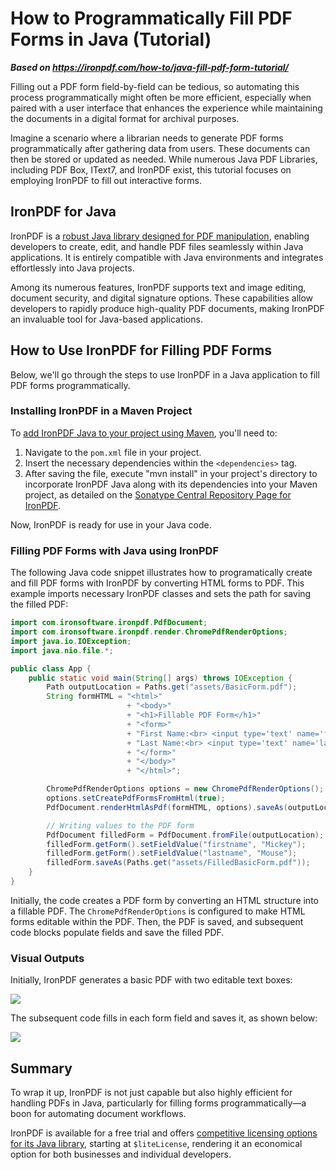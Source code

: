 # How to Programmatically Fill PDF Forms in Java (Tutorial)

***Based on <https://ironpdf.com/how-to/java-fill-pdf-form-tutorial/>***


Filling out a PDF form field-by-field can be tedious, so automating this process programmatically might often be more efficient, especially when paired with a user interface that enhances the experience while maintaining the documents in a digital format for archival purposes.

Imagine a scenario where a librarian needs to generate PDF forms programmatically after gathering data from users. These documents can then be stored or updated as needed. While numerous Java PDF Libraries, including PDF Box, IText7, and IronPDF exist, this tutorial focuses on employing IronPDF to fill out interactive forms.

## IronPDF for Java

IronPDF is a [robust Java library designed for PDF manipulation](https://ironsoftware.com/java/), enabling developers to create, edit, and handle PDF files seamlessly within Java applications. It is entirely compatible with Java environments and integrates effortlessly into Java projects.

Among its numerous features, IronPDF supports text and image editing, document security, and digital signature options. These capabilities allow developers to rapidly produce high-quality PDF documents, making IronPDF an invaluable tool for Java-based applications.

## How to Use IronPDF for Filling PDF Forms

Below, we'll go through the steps to use IronPDF in a Java application to fill PDF forms programmatically.

### Installing IronPDF in a Maven Project

To [add IronPDF Java to your project using Maven](https://ironsoftware.com/java/docs/), you'll need to:

1. Navigate to the `pom.xml` file in your project.
2. Insert the necessary dependencies within the `<dependencies>` tag.
3. After saving the file, execute "mvn install" in your project's directory to incorporate IronPDF Java along with its dependencies into your Maven project, as detailed on the [Sonatype Central Repository Page for IronPDF](https://central.sonatype.com/artifact/com.ironsoftware/ironpdf/2023.1.1).

Now, IronPDF is ready for use in your Java code.

### Filling PDF Forms with Java using IronPDF

The following Java code snippet illustrates how to programatically create and fill PDF forms with IronPDF by converting HTML forms to PDF. This example imports necessary IronPDF classes and sets the path for saving the filled PDF:

```java
import com.ironsoftware.ironpdf.PdfDocument;  
import com.ironsoftware.ironpdf.render.ChromePdfRenderOptions;  
import java.io.IOException;  
import java.nio.file.*;

public class App {
    public static void main(String[] args) throws IOException {
        Path outputLocation = Paths.get("assets/BasicForm.pdf");  
        String formHTML = "<html>"  
                          + "<body>"  
                          + "<h1>Fillable PDF Form</h1>"  
                          + "<form>"  
                          + "First Name:<br> <input type='text' name='firstname'><br>"  
                          + "Last Name:<br> <input type='text' name='lastname'>"  
                          + "</form>"  
                          + "</body>"  
                          + "</html>";  

        ChromePdfRenderOptions options = new ChromePdfRenderOptions();  
        options.setCreatePdfFormsFromHtml(true);  
        PdfDocument.renderHtmlAsPdf(formHTML, options).saveAs(outputLocation);

        // Writing values to the PDF form  
        PdfDocument filledForm = PdfDocument.fromFile(outputLocation);  
        filledForm.getForm().setFieldValue("firstname", "Mickey");
        filledForm.getForm().setFieldValue("lastname", "Mouse");
        filledForm.saveAs(Paths.get("assets/FilledBasicForm.pdf"));
    }
}
```

Initially, the code creates a PDF form by converting an HTML structure into a fillable PDF. The `ChromePdfRenderOptions` is configured to make HTML forms editable within the PDF. Then, the PDF is saved, and subsequent code blocks populate fields and save the filled PDF.

### Visual Outputs

Initially, IronPDF generates a basic PDF with two editable text boxes:

![](https://ironsoftware.com/static-assets/ironpdf-java/howto/java-fill-pdf-form-tutorial/java-fill-pdf-form-tutorial-1.webp)

The subsequent code fills in each form field and saves it, as shown below:

![](https://ironsoftware.com/static-assets/ironpdf-java/howto/java-fill-pdf-form-tutorial/java-fill-pdf-form-tutorial-2.webp)

## Summary

To wrap it up, IronPDF is not just capable but also highly efficient for handling PDFs in Java, particularly for filling forms programmatically—a boon for automating document workflows.

IronPDF is available for a free trial and offers [competitive licensing options for its Java library](https://ironsoftware.com/java/licensing/), starting at `$liteLicense`, rendering it an economical option for both businesses and individual developers.